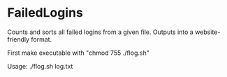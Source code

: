 # FailedLogins
Counts and sorts all failed logins from a given file. Outputs into a website-friendly format.

First make executable with "chmod 755 ./flog.sh"

Usage: ./flog.sh log.txt
